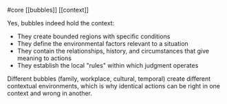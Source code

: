 #core 
[[bubbles]] [[context]]

Yes, bubbles indeed hold the context:

- They create bounded regions with specific conditions
- They define the environmental factors relevant to a situation
- They contain the relationships, history, and circumstances that give meaning to actions
- They establish the local "rules" within which judgment operates

Different bubbles (family, workplace, cultural, temporal) create different contextual environments, which is why identical actions can be right in one context and wrong in another.